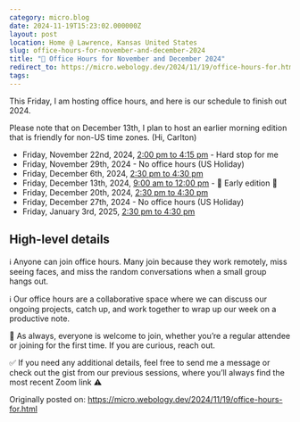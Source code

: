 ```yaml
---
category: micro.blog
date: 2024-11-19T15:23:02.000000Z
layout: post
location: Home @ Lawrence, Kansas United States
slug: office-hours-for-november-and-december-2024
title: "📅 Office Hours for November and December 2024"
redirect_to: https://micro.webology.dev/2024/11/19/office-hours-for.html
tags:
---
```


This Friday, I am hosting office hours, and here is our schedule to finish out 2024.

Please note that on December 13th, I plan to host an earlier morning edition that is friendly for non-US time zones. (Hi, Carlton)

- Friday, November 22nd, 2024, [2:00 pm to 4:15 pm](https://time.is/0200PM_22_November_2024_in_CT) - Hard stop for me
- Friday, November 29th, 2024 - No office hours (US Holiday)
- Friday, December 6th, 2024, [2:30 pm to 4:30 pm](https://time.is/0200PM_6_December_2024_in_CT)
- Friday, December 13th, 2024, [9:00 am to 12:00 pm](https://time.is/0900AM_13_December_2024_in_CT) - 🌅 Early edition 🐓
- Friday, December 20th, 2024, [2:30 pm to 4:30 pm](https://time.is/0230PM_20_December_2024_in_CT)
- Friday, December 27th, 2024 - No office hours (US Holiday)
- Friday, January 3rd, 2025, [2:30 pm to 4:30 pm](https://time.is/0200PM_3_January_2025_in_CT)

High-level details
------------------

ℹ️ Anyone can join office hours. Many join because they work remotely, miss seeing faces, and miss the random conversations when a small group hangs out.

ℹ️ Our office hours are a collaborative space where we can discuss our ongoing projects, catch up, and work together to wrap up our week on a productive note.

🙏 As always, everyone is welcome to join, whether you’re a regular attendee or joining for the first time. If you are curious, reach out.

✅ If you need any additional details, feel free to send me a message or check out the gist from our previous sessions, where you’ll always find the most recent Zoom link ⚠️

Originally posted on: https://micro.webology.dev/2024/11/19/office-hours-for.html
